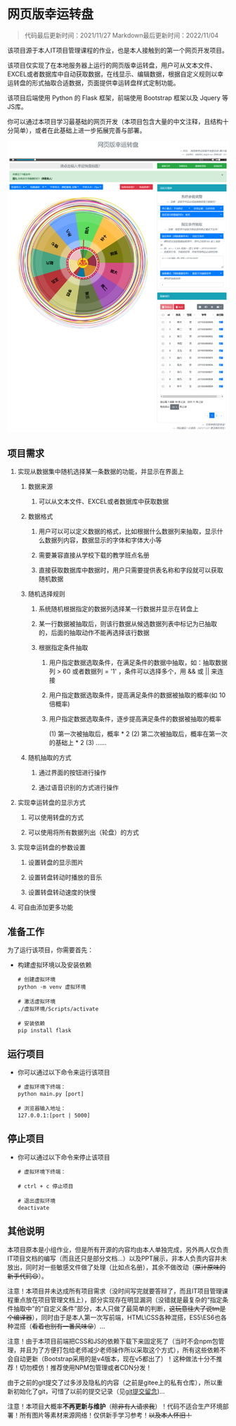 # 网页版幸运转盘

> 代码最后更新时间：2021/11/27
> Markdown最后更新时间：2022/11/04

该项目源于本人IT项目管理课程的作业，也是本人接触到的第一个网页开发项目。

该项目仅实现了在本地服务器上运行的网页版幸运转盘，用户可从文本文件、EXCEL或者数据库中自动获取数据，在线显示、编辑数据，根据自定义规则以幸运转盘的形式抽取合适数据，页面提供幸运转盘样式定制功能。

该项目后端使用 Python 的 Flask 框架，前端使用 Bootstrap 框架以及 Jquery 等JS库。

你可以通过本项目学习最基础的网页开发（本项目包含大量的中文注释，且结构十分简单），或者在此基础上进一步拓展完善与部署。

!['网页布局'](./doc/%E7%BD%91%E9%A1%B5%E7%89%88%E5%B9%B8%E8%BF%90%E8%BD%AC%E7%9B%98%E6%A0%B7%E5%9B%BE.png)

## 项目需求

1. 实现从数据集中随机选择某一条数据的功能，并显示在界面上

    1. 数据来源

        1. 可以从文本文件、EXCEL或者数据库中获取数据

    2. 数据格式

        1. 用户可以可以定义数据的格式，比如根据什么数据列来抽取，显示什么数据列内容，数据显示的字体和字体大小等

        2. 需要兼容直接从学校下载的教学班点名册

        3. 直接获取数据库中数据时，用户只需要提供表名称和字段就可以获取随机数据

    3. 随机选择规则

        1. 系统随机根据指定的数据列选择某一行数据并显示在转盘上

        2. 某一行数据被抽取后，则该行数据从候选数据列表中标记为已抽取的，后面的抽取动作不能再选择该行数据

        3. 根据指定条件抽取

            1. 用户指定数据选取条件，在满足条件的数据中抽取，如：抽取数据列 > 60 或者数据列 = '1' ，条件可以选择多个，用 && 或 || 来连接

            2. 用户指定数据选取条件，提高满足条件的数据被抽取的概率(如 10 倍概率)

            3. 用户指定数据选取条件，逐步提高满足条件的数据被抽取的概率

                (1) 第一次被抽取后，概率 \* 2
                (2) 第二次被抽取后，概率在第一次的基础上 \* 2
                (3) ......

    4. 随机抽取的方式

        1. 通过界面的按钮进行操作

        2. 通过语音识别的方式进行操作

2. 实现幸运转盘的显示方式

    1. 可以使用转盘的方式

    2. 可以使用将所有数据列出（轮盘）的方式

3. 实现幸运转盘的参数设置

    1. 设置转盘的显示图片

    2. 设置转盘转动时播放的音乐

    3. 设置转盘转动速度的快慢

4. 可自由添加更多功能

## 准备工作

为了运行该项目，你需要首先：

- 构建虚拟环境以及安装依赖

    ```shell
    # 创建虚拟环境
    python -m venv 虚拟环境

    # 激活虚拟环境
    ./虚拟环境/Scripts/activate

    # 安装依赖
    pip install flask
    ```

## 运行项目

- 你可以通过以下命令来运行该项目

    ```shell
    # 虚拟环境下终端：
    python main.py [port]

    # 浏览器输入地址：
    127.0.0.1:[port | 5000]
    ```

## 停止项目

- 你可以通过以下命令来停止该项目

    ```shell
    # 虚拟环境下终端：

    # ctrl + c 停止项目

    # 退出虚拟环境
    deactivate
    ```

## 其他说明

本项目原本是小组作业，但是所有开源的内容均由本人单独完成，另外两人仅负责IT项目文档的编写（而且还只是部分文档...）以及PPT展示，非本人负责内容并未放出，同时对一些敏感文件做了处理（比如点名册），其余不做改动（~~原汁原味的新手代码😆~~）。

注意！本项目并未达成所有项目需求（没时间写完就要答辩了，而且IT项目管理课程重点放在项目管理文档上），部分实现存在明显漏洞（没错就是最复杂的“指定条件抽取中”的“自定义条件”部分，本人只做了最简单的判断，~~这玩意往大了说tm是个编译器~~），同时由于是本人第一次写前端，HTML\CSS各种混搭，ES5\ES6也各种混搭（~~看着也别有一番风味😜~~）...

注意！由于本项目前端把CSS和JS的依赖下载下来固定死了（当时不会npm包管理，并且为了方便打包给老师减少老师操作所以采取这个方式），所有这些依赖不会自动更新（Bootstrap采用的是v4版本，现在v5都出了）！这种做法十分不推荐！切勿模仿！推荐使用NPM包管理或者CDN分发！

由于之前的git提交了过多涉及隐私的内容（之前是gitee上的私有仓库），所以重新初始化了git，可惜了以前的提交记录（见[git提交留念](./doc/git%E6%8F%90%E4%BA%A4%E7%95%99%E5%BF%B5.png))...

注意！本项目大概率**不再更新与维护**（~~除非有人请求我~~）！代码不适合生产环境部署！所有图片等素材来源网络！仅供新手学习参考！~~以及本人怀旧！~~
